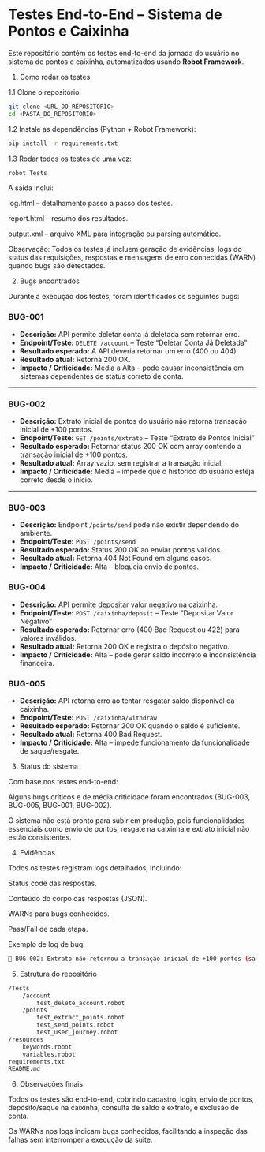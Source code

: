 # Testes End-to-End – Sistema de Pontos e Caixinha

Este repositório contém os testes end-to-end da jornada do usuário no sistema de pontos e caixinha, automatizados usando **Robot Framework**.

1. Como rodar os testes

1.1 Clone o repositório:

```bash
git clone <URL_DO_REPOSITORIO>
cd <PASTA_DO_REPOSITORIO>
```


1.2 Instale as dependências (Python + Robot Framework):

```bash
pip install -r requirements.txt
```


1.3 Rodar todos os testes de uma vez:

```bash
robot Tests
```

A saída inclui:


log.html – detalhamento passo a passo dos testes.

report.html – resumo dos resultados.

output.xml – arquivo XML para integração ou parsing automático.

Observação: Todos os testes já incluem geração de evidências, logs do status das requisições, respostas e mensagens de erro conhecidas (WARN) quando bugs são detectados.


2. Bugs encontrados

Durante a execução dos testes, foram identificados os seguintes bugs:


### BUG-001
- **Descrição:** API permite deletar conta já deletada sem retornar erro.  
- **Endpoint/Teste:** `DELETE /account` – Teste “Deletar Conta Já Deletada”  
- **Resultado esperado:** A API deveria retornar um erro (400 ou 404).  
- **Resultado atual:** Retorna 200 OK.  
- **Impacto / Criticidade:** Média a Alta – pode causar inconsistência em sistemas dependentes de status correto de conta.  

---

### BUG-002
- **Descrição:** Extrato inicial de pontos do usuário não retorna transação inicial de +100 pontos.  
- **Endpoint/Teste:** `GET /points/extrato` – Teste “Extrato de Pontos Inicial”  
- **Resultado esperado:** Retornar status 200 OK com array contendo a transação inicial de +100 pontos.  
- **Resultado atual:** Array vazio, sem registrar a transação inicial.  
- **Impacto / Criticidade:** Média – impede que o histórico do usuário esteja correto desde o início.  

---

### BUG-003
- **Descrição:** Endpoint `/points/send` pode não existir dependendo do ambiente.  
- **Endpoint/Teste:** `POST /points/send`  
- **Resultado esperado:** Status 200 OK ao enviar pontos válidos.  
- **Resultado atual:** Retorna 404 Not Found em alguns casos.  
- **Impacto / Criticidade:** Alta – bloqueia envio de pontos.  

### BUG-004
- **Descrição:** API permite depositar valor negativo na caixinha.  
- **Endpoint/Teste:** `POST /caixinha/deposit` – Teste “Depositar Valor Negativo”  
- **Resultado esperado:** Retornar erro (400 Bad Request ou 422) para valores inválidos.  
- **Resultado atual:** Retorna 200 OK e registra o depósito negativo.  
- **Impacto / Criticidade:** Alta – pode gerar saldo incorreto e inconsistência financeira.

### BUG-005
- **Descrição:** API retorna erro ao tentar resgatar saldo disponível da caixinha.  
- **Endpoint/Teste:** `POST /caixinha/withdraw`  
- **Resultado esperado:** Retornar 200 OK quando o saldo é suficiente.  
- **Resultado atual:** Retorna 400 Bad Request.  
- **Impacto / Criticidade:** Alta – impede funcionamento da funcionalidade de saque/resgate. 



3. Status do sistema

Com base nos testes end-to-end:

Alguns bugs críticos e de média criticidade foram encontrados (BUG-003, BUG-005, BUG-001, BUG-002).

O sistema não está pronto para subir em produção, pois funcionalidades essenciais como envio de pontos, resgate na caixinha e extrato inicial não estão consistentes.



4. Evidências

Todos os testes registram logs detalhados, incluindo:

Status code das respostas.

Conteúdo do corpo das respostas (JSON).

WARNs para bugs conhecidos.

Pass/Fail de cada etapa.

Exemplo de log de bug:

```bash
🐞 BUG-002: Extrato não retornou a transação inicial de +100 pontos (saldo inconsistente)
```

5. Estrutura do repositório

```bash
/Tests
    /account
        test_delete_account.robot
    /points
        test_extract_points.robot
        test_send_points.robot
        test_user_journey.robot
/resources
    keywords.robot
    variables.robot
requirements.txt
README.md
```

6. Observações finais

Todos os testes são end-to-end, cobrindo cadastro, login, envio de pontos, depósito/saque na caixinha, consulta de saldo e extrato, e exclusão de conta.

Os WARNs nos logs indicam bugs conhecidos, facilitando a inspeção das falhas sem interromper a execução da suite.

